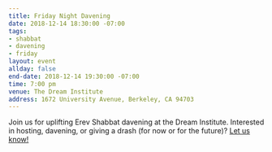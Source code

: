 ```yaml
---
title: Friday Night Davening
date: 2018-12-14 18:30:00 -07:00
tags:
- shabbat
- davening
- friday
layout: event
allday: false
end-date: 2018-12-14 19:30:00 -07:00
time: 7:00 pm
venue: The Dream Institute
address: 1672 University Avenue, Berkeley, CA 94703
---
```


Join us for uplifting Erev Shabbat davening at the Dream Institute. Interested in hosting, davening, or giving a drash (for now or for the future)? [Let us know!](mailto:info@minyandafna.org)